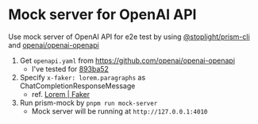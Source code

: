# Mock server for OpenAI API

Use mock server of OpenAI API for e2e test by using [@stoplight/prism-cli](https://stoplight.io/open-source/prism) and [openai/openai-openapi](https://github.com/openai/openai-openapi)

1. Get `openapi.yaml` from https://github.com/openai/openai-openapi
   * I've tested for [893ba52](https://github.com/openai/openai-openapi/commit/893ba52242dbd5387a97b96444ee1c742cfce9bd)
2. Specify `x-faker: lorem.paragraphs` as ChatCompletionResponseMessage
   * ref. [Lorem \| Faker](https://v6.fakerjs.dev/api/lorem.html)
3. Run prism-mock by `pnpm run mock-server`
   * Mock server will be running at `http://127.0.0.1:4010`
